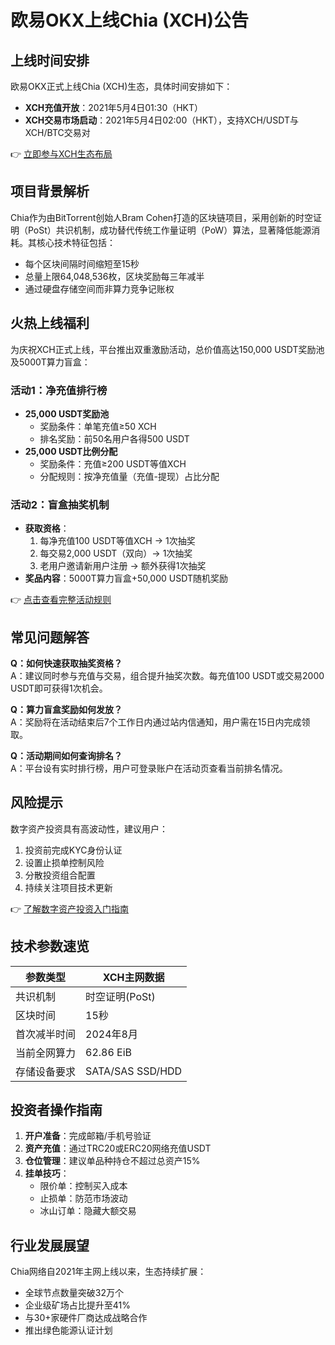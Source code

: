 # 欧易OKX上线Chia (XCH)公告

## 上线时间安排
欧易OKX正式上线Chia (XCH)生态，具体时间安排如下：
- **XCH充值开放**：2021年5月4日01:30（HKT）
- **XCH交易市场启动**：2021年5月4日02:00（HKT），支持XCH/USDT与XCH/BTC交易对

👉 [立即参与XCH生态布局](https://bit.ly/okx_welcome)

## 项目背景解析
Chia作为由BitTorrent创始人Bram Cohen打造的区块链项目，采用创新的时空证明（PoSt）共识机制，成功替代传统工作量证明（PoW）算法，显著降低能源消耗。其核心技术特征包括：
- 每个区块间隔时间缩短至15秒
- 总量上限64,048,536枚，区块奖励每三年减半
- 通过硬盘存储空间而非算力竞争记账权

## 火热上线福利
为庆祝XCH正式上线，平台推出双重激励活动，总价值高达150,000 USDT奖励池及5000T算力盲盒：

### 活动1：净充值排行榜
- **25,000 USDT奖励池**
  - 奖励条件：单笔充值≥50 XCH
  - 排名奖励：前50名用户各得500 USDT
- **25,000 USDT比例分配**
  - 奖励条件：充值≥200 USDT等值XCH
  - 分配规则：按净充值量（充值-提现）占比分配

### 活动2：盲盒抽奖机制
- **获取资格**：
  1. 每净充值100 USDT等值XCH → 1次抽奖
  2. 每交易2,000 USDT（双向）→ 1次抽奖
  3. 老用户邀请新用户注册 → 额外获得1次抽奖
- **奖品内容**：5000T算力盲盒+50,000 USDT随机奖励

👉 [点击查看完整活动规则](https://bit.ly/okx_welcome)

## 常见问题解答
**Q：如何快速获取抽奖资格？**  
A：建议同时参与充值与交易，组合提升抽奖次数。每充值100 USDT或交易2000 USDT即可获得1次机会。

**Q：算力盲盒奖励如何发放？**  
A：奖励将在活动结束后7个工作日内通过站内信通知，用户需在15日内完成领取。

**Q：活动期间如何查询排名？**  
A：平台设有实时排行榜，用户可登录账户在活动页查看当前排名情况。

## 风险提示
数字资产投资具有高波动性，建议用户：
1. 投资前完成KYC身份认证
2. 设置止损单控制风险
3. 分散投资组合配置
4. 持续关注项目技术更新

👉 [了解数字资产投资入门指南](https://bit.ly/okx_welcome)

## 技术参数速览
| 参数类型       | XCH主网数据       |
|----------------|-------------------|
| 共识机制       | 时空证明(PoSt)    |
| 区块时间       | 15秒              |
| 首次减半时间   | 2024年8月         |
| 当前全网算力   | 62.86 EiB         |
| 存储设备要求   | SATA/SAS SSD/HDD  |

## 投资者操作指南
1. **开户准备**：完成邮箱/手机号验证
2. **资产充值**：通过TRC20或ERC20网络充值USDT
3. **仓位管理**：建议单品种持仓不超过总资产15%
4. **挂单技巧**：
   - 限价单：控制买入成本
   - 止损单：防范市场波动
   - 冰山订单：隐藏大额交易

## 行业发展展望
Chia网络自2021年主网上线以来，生态持续扩展：
- 全球节点数量突破32万个
- 企业级矿场占比提升至41%
- 与30+家硬件厂商达成战略合作
- 推出绿色能源认证计划

